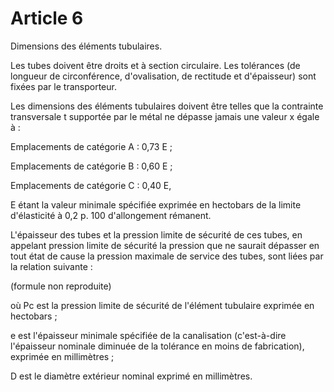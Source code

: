 # Article 6

Dimensions des éléments tubulaires.

Les tubes doivent être droits et à section circulaire. Les tolérances (de longueur de circonférence, d'ovalisation, de rectitude et d'épaisseur) sont fixées par le transporteur.

Les dimensions des éléments tubulaires doivent être telles que la contrainte transversale t supportée par le métal ne dépasse jamais une valeur x égale à :

Emplacements de catégorie A : 0,73 E ;

Emplacements de catégorie B : 0,60 E ;

Emplacements de catégorie C : 0,40 E,

E étant la valeur minimale spécifiée exprimée en hectobars de la limite d'élasticité à 0,2 p. 100 d'allongement rémanent.

L'épaisseur des tubes et la pression limite de sécurité de ces tubes, en appelant pression limite de sécurité la pression que ne saurait dépasser en tout état de cause la pression maximale de service des tubes, sont liées par la relation suivante :

(formule non reproduite)

où Pc est la pression limite de sécurité de l'élément tubulaire exprimée en hectobars ;

e est l'épaisseur minimale spécifiée de la canalisation (c'est-à-dire l'épaisseur nominale diminuée de la tolérance en moins de fabrication), exprimée en millimètres ;

D est le diamètre extérieur nominal exprimé en millimètres.
